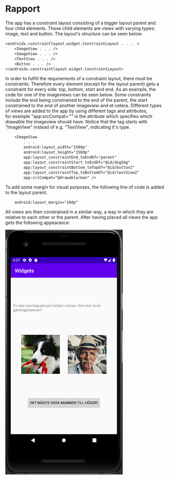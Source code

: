 
# Rapport

The app has a constraint layout consisting of a bigger layout parent and four child elements.
These child elements are views with varying types: image, text and button.
The layout's structure can be seen below: 

```
<androidx.constraintlayout.widget.ConstraintLayout . . .  >
    <ImageView . . . />
    <ImageView . . . />
    <TextView . . . />
    <Button . . . />
</androidx.constraintlayout.widget.ConstraintLayout>
```
In order to fulfill the requirements of a constraint layout, there must be constraints. 
Therefore every element (except for the layout parent) gets a constraint for every 
side: top, bottom, start and end. As an example, the code for one of the imageviews can be seen below.
Some constraints include the end being constrained to the end of the parent, the start constrained to the 
end of another imageview and et cetera. Different types of views are added to the app by using different tags and attributes,  
for example "app:srcCompat=''" is the attribute which specifies which drawable the imageview should have.
Notice that the tag starts with "ImageView" instead of e.g. "TextView", indicating it's type.

```
    <ImageView
        . . .
        android:layout_width="150dp"
        android:layout_height="150dp"
        app:layout_constraintEnd_toEndOf="parent"
        app:layout_constraintStart_toEndOf="@id/dogImg"
        app:layout_constraintBottom_toTopOf="@id/button2"
        app:layout_constraintTop_toBottomOf="@id/textView2"
        app:srcCompat="@drawable/man" />
```

To add some margin for visual purposes, the following line of code is added to the layout parent.

```
    android:layout_margin="10dp"
```

All views are then constrained in a similar way, a way in which they are relative to each other 
or the parent. After having placed all views the app gets the following appearance:

![img.png](img.png)